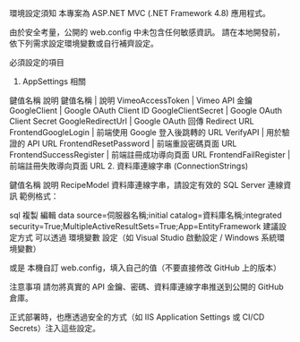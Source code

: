 環境設定須知
本專案為 ASP.NET MVC (.NET Framework 4.8) 應用程式。

由於安全考量，公開的 web.config 中未包含任何敏感資訊。
請在本地開發前，依下列需求設定環境變數或自行補齊設定。

必須設定的項目
1. AppSettings 相關

鍵值名稱	說明
鍵值名稱 | 說明
VimeoAccessToken | Vimeo API 金鑰
GoogleClient | Google OAuth Client ID
GoogleClientSecret | Google OAuth Client Secret
GoogleRedirectUrl | Google OAuth 回傳 Redirect URL
FrontendGoogleLogin | 前端使用 Google 登入後跳轉的 URL
VerifyAPI | 用於驗證的 API URL
FrontendResetPassword | 前端重設密碼頁面 URL
FrontendSuccessRegister | 前端註冊成功導向頁面 URL
FrontendFailRegister | 前端註冊失敗導向頁面 URL
2. 資料庫連線字串 (ConnectionStrings)

鍵值名稱	說明
RecipeModel	資料庫連線字串，請設定有效的 SQL Server 連線資訊
範例格式：

sql
複製
編輯
data source=伺服器名稱;initial catalog=資料庫名稱;integrated security=True;MultipleActiveResultSets=True;App=EntityFramework
建議設定方式
可以透過 環境變數 設定（如 Visual Studio 啟動設定 / Windows 系統環境變數）

或是 本機自訂 web.config，填入自己的值（不要直接修改 GitHub 上的版本）

注意事項
請勿將真實的 API 金鑰、密碼、資料庫連線字串推送到公開的 GitHub 倉庫。

正式部署時，也應透過安全的方式（如 IIS Application Settings 或 CI/CD Secrets）注入這些設定。

